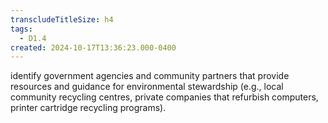 ```yaml
---
transcludeTitleSize: h4
tags:
  - D1.4
created: 2024-10-17T13:36:23.000-0400
---
```

identify government agencies and community partners that provide resources and guidance for environmental stewardship (e.g., local community recycling centres, private companies that refurbish computers, printer cartridge recycling programs).